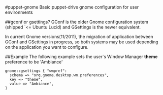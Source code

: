 #puppet-gnome
Basic puppet-drive gnome configuration for user environments

##gconf or gsettings?
GConf is the older Gnome configuration system (shipped `<= Ubuntu Lucid) and
GSettings is the newer equivalent.

In current Gnome versions(11/2011), the migration of application between GConf
and GSettings in progress, so both systems may be used depending on the
application you want to configure.

##Example
The following example sets the user's Window Manager **theme** preference
to be 'Ambiance'
```
gnome::gsettings { "wmpref":
  schema => "org.gnome.desktop.wm.preferences",
  key => "theme",
  value => "Ambiance",
}
```


